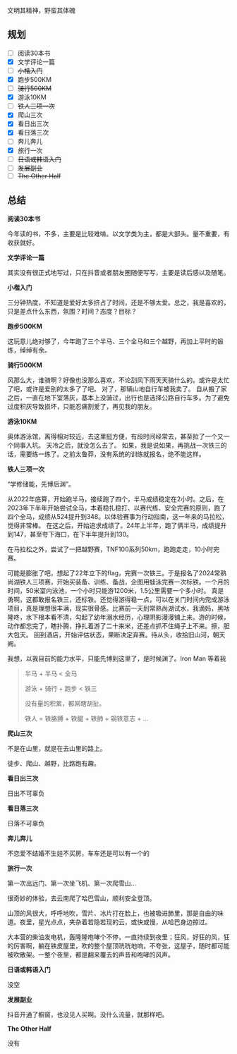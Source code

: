 文明其精神，野蛮其体魄

## 规划

- [ ] 阅读30本书
- [x] 文学评论一篇
- [ ] ~~小楷入门~~
- [x] 跑步500KM
- [ ] ~~骑行500KM~~
- [x] 游泳10KM
- [ ] ~~铁人三项一次~~
- [x] 爬山三次
- [x] 看日出三次
- [x] 看日落三次
- [ ] 奔儿奔儿
- [x] 旅行一次
- [ ] ~~日语或韩语入门~~
- [ ] ~~发展副业~~
- [ ] ~~The Other Half~~

## 总结

**阅读30本书**

今年读的书，不多，主要是比较难啃。以文学类为主，都是大部头。量不重要，有收获就好。

**文学评论一篇**

其实没有很正式地写过，只在抖音或者朋友圈随便写写，主要是读后感以及随笔。

**小楷入门**

三分钟热度，不知道是爱好太多挤占了时间，还是不够太爱。总之，我是喜欢的，只是差点什么东西，氛围？时间？态度？目标？

**跑步500KM**

这玩意儿绝对够了，今年跑了三个半马、三个全马和三个越野，再加上平时的锻炼，绰绰有余。

**骑行500KM**

风那么大，谁骑啊？好像也没那么喜欢，不论刮风下雨天天骑什么的。或许是太忙了吧，或许是爱别的太多了了吧。
对了，那辆山地自行车被我卖了。
自从搬了家之后，一直在地下室落灰，基本上没骑过，出行也是选择公路自行车多。为了避免过度积灰导致损坏，只能忍痛割爱了，再见我的朋友。

**游泳10KM**

奥体游泳馆，离得相对较近，去这里挺方便，有段时间经常去，甚至拉了一个又一个同事入坑。
天冷之后，就没怎么去了。
如果，我是说如果，再挑战一次铁三的话，需要练一练了。之前太鲁莽，没有系统的训练就报名，绝不能这样。

**铁人三项一次**

“学修储能，先博后渊”。

从2022年底算，开始跑半马，接续跑了四个，半马成绩稳定在2小时。之后，在2023年下半年开始尝试全马，本着稳扎稳打、以赛代练、安全完赛的原则，跑了四个全马，成绩从524提升到348。以体验赛事为行动指南，这一年来的马拉松，觉得非常棒。
在这之后，开始追求成绩了。24年上半年，跑了俩半马，成绩提升到147，甚至夸下海口，在下半年提升到130。

在马拉松之外，尝试了一把越野赛，TNF100系列50km，跑跑走走，10小时完赛。

可能是膨胀了吧，想起了22年立下的flag，完赛一次铁三。于是报名了2024常熟尚湖铁人三项赛，开始买装备、训练、备战，企图用蛙泳完赛一次标铁。一个月的时间，50米室内泳池，一个小时只能游1200米，1.5公里需要一个多小时。
真是勇啊，这都敢报名铁三，还标铁。还觉得游得稳一点，可以在关门时间内完成游泳项目，真是理想很丰满，现实很骨感。比赛前一天到常熟尚湖试水，我滴妈，黑咕隆咚，水下根本看不清，勾起了幼年溺水经历，心理阴影漫漫铺上来。游的时候，动作都忘完了，瞎扑腾，挣扎着游了二十来米，还差点抓不住绳子上不来。擦，胆大包天。
回到酒店，开始评估状态，果断决定弃赛。待从头，收拾旧山河，朝天阙。

我想，以我目前的能力水平，只能先博到这里了，是时候渊了。Iron Man 等着我

> 半马 + 半马 < 全马
>
> 游泳 + 骑行 + 跑步 < 铁三
>
> 没有量的积累，都屌瞎胡扯。
>
> 铁人 = 铁胳膊 + 铁腿 + 铁肺 + 钢铁意志 + ...

**爬山三次**

不是在山里，就是在去山里的路上。

徒步、爬山、越野，比路跑有趣。

**看日出三次**

日出不可辜负

**看日落三次**

日落不可辜负

**奔儿奔儿**

不恋爱不结婚不生娃不买房，车车还是可以有一个的

**旅行一次**

第一次出远门、第一次坐飞机、第一次爬雪山...

很奇妙的体验，去云南爬了哈巴雪山，顺利安全登顶。

山顶的风很大，呼呼地吹，雪片、冰片打在脸上，也被吸进肺里，那是自由的味道。夜里，星光点点，夹杂着若隐若现的云，或快或慢，从哈巴身边掠过。

大本营的柴油发电机，轰隆隆咆哮个不停，一直持续到夜里；狂风，好狂的风，狂的厉害啊，躺在铁皮屋里，吹的整个屋顶咣咣地响，不夸张，这屋子，随时都可能被吹散架。一整个夜里，都是翻来覆去的声音和咆哮的风声。

**日语或韩语入门**

没空

**发展副业**

抖音开通了橱窗，也没见人买啊。没什么流量，就那样吧。

**The Other Half**

没有
